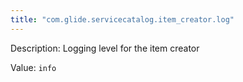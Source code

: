 ```yaml
---
title: "com.glide.servicecatalog.item_creator.log"
---
```


Description: Logging level for the item creator

Value: `info`